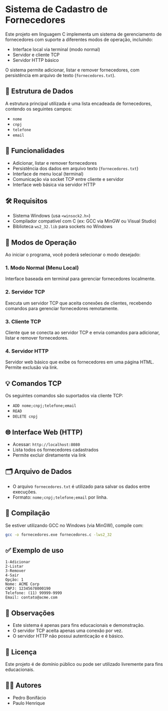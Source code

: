 # Sistema de Cadastro de Fornecedores

Este projeto em linguagem C implementa um sistema de gerenciamento de fornecedores com suporte a diferentes modos de operação, incluindo:

- Interface local via terminal (modo normal)
- Servidor e cliente TCP
- Servidor HTTP básico

O sistema permite adicionar, listar e remover fornecedores, com persistência em arquivo de texto (`fornecedores.txt`).

## 📁 Estrutura de Dados

A estrutura principal utilizada é uma lista encadeada de fornecedores, contendo os seguintes campos:

- `nome`
- `cnpj`
- `telefone`
- `email`

## 🚀 Funcionalidades

- Adicionar, listar e remover fornecedores
- Persistência dos dados em arquivo texto (`fornecedores.txt`)
- Interface de menu local (terminal)
- Comunicação via socket TCP entre cliente e servidor
- Interface web básica via servidor HTTP

## 🛠️ Requisitos

- Sistema Windows (usa `<winsock2.h>`)
- Compilador compatível com C (ex: GCC via MinGW ou Visual Studio)
- Biblioteca `ws2_32.lib` para sockets no Windows

## 🧭 Modos de Operação

Ao iniciar o programa, você poderá selecionar o modo desejado:

### 1. Modo Normal (Menu Local)
Interface baseada em terminal para gerenciar fornecedores localmente.

### 2. Servidor TCP
Executa um servidor TCP que aceita conexões de clientes, recebendo comandos para gerenciar fornecedores remotamente.

### 3. Cliente TCP
Cliente que se conecta ao servidor TCP e envia comandos para adicionar, listar e remover fornecedores.

### 4. Servidor HTTP
Servidor web básico que exibe os fornecedores em uma página HTML. Permite exclusão via link.

## 💡 Comandos TCP

Os seguintes comandos são suportados via cliente TCP:

- `ADD nome;cnpj;telefone;email`
- `READ`
- `DELETE cnpj`

## 🌐 Interface Web (HTTP)

- Acessar: `http://localhost:8080`
- Lista todos os fornecedores cadastrados
- Permite excluir diretamente via link

## 🗂️ Arquivo de Dados

- O arquivo `fornecedores.txt` é utilizado para salvar os dados entre execuções.
- Formato: `nome;cnpj;telefone;email` por linha.

## 🔧 Compilação

Se estiver utilizando GCC no Windows (via MinGW), compile com:

```bash
gcc -o fornecedores.exe fornecedores.c -lws2_32
```

## ✅ Exemplo de uso

```
1-Adicionar
2-Listar
3-Remover
4-Sair
Opção: 1
Nome: ACME Corp
CNPJ: 12345678000190
Telefone: (11) 99999-9999
Email: contato@acme.com
```

## 📌 Observações

- Este sistema é apenas para fins educacionais e demonstração.
- O servidor TCP aceita apenas uma conexão por vez.
- O servidor HTTP não possui autenticação e é básico.

## 📄 Licença

Este projeto é de domínio público ou pode ser utilizado livremente para fins educacionais.

## 👨‍💻 Autores

- Pedro Bonifácio
- Paulo Henrique